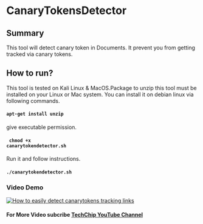 # CanaryTokensDetector
## Summary
This tool will detect canary token in Documents. It prevent you from getting tracked via canary tokens.
## How to run?
This tool is tested on Kali Linux & MacOS.Package to unzip this tool must be installed on your Linux or Mac system. You can install it on debian linux via following commands.
#### <code>apt-get install unzip</code>
give executable permission.
#### <code> chmod +x canarytokendetector.sh</code>
Run it and follow instructions.
#### <code>./canarytokendetector.sh</code>
### Video Demo
[![How to easily detect canarytokens tracking links](https://img.youtube.com/vi/EpTcxoAhKyI/0.jpg)](https://www.youtube.com/watch?v=EpTcxoAhKyI)
#### For More Video subcribe <a href="http://youtube.com/techchipnet">TechChip YouTube Channel</a>
